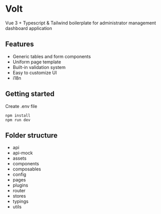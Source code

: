 # Volt

Vue 3 + Typescript & Tailwind boilerplate for administrator management dashboard application

## Features

- Generic tables and form components
- Uniform page template
- Built-in validation system
- Easy to customize UI
- i18n

## Getting started

Create .env file

```
npm install
npm run dev
```

## Folder structure

- api
- api-mock
- assets
- components
- composables
- config
- pages
- plugins
- router
- stores
- typings
- utils